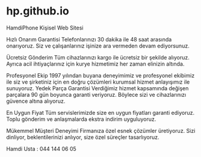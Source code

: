 # hp.github.io

HamdiPhone Kişisel Web Sitesi

Hızlı Onarım Garantisi Telefonlarınızı 30 dakika ile 48 saat arasında onarıyoruz. 
Siz ve çalışanlarınız işinize ara vermeden devam ediyorsunuz.

Ücretsiz Gönderim Tüm cihazlarınızı kargo ile ücretsiz bir şekilde alıyoruz. 
Ayrıca acil ihtiyaçlarınız için kurye hizmetimiz her zaman elinizin altında.

Profesyonel Ekip 1997 yılından buyana deneyimimiz ve profesyonel ekibimiz ile siz ve şirketiniz için en doğru çözümleri kurumsal hizmet anlayışımız ile sunuyoruz. 
Yedek Parça Garantisi Verdiğimiz hizmet kapsamında değişen parçalara 90 gün boyunca garanti veriyoruz. 
Böylece sizi ve cihazlarınızı güvence altına alıyoruz.

En Uygun Fiyat Tüm servislerimizde size en uygun fiyatları garanti ediyoruz. 
Toplu gönderim ve anlaşmalarda ekstra indirim uyguluyoruz.

Mükemmel Müşteri Deneyimi Firmanıza özel esnek çözümler üretiyoruz. 
Sizi dinliyor, beklentilerinizi anlıyor, size özel süreçler tasarlıyoruz.

Hamdi Usta : 044 144 06 05
